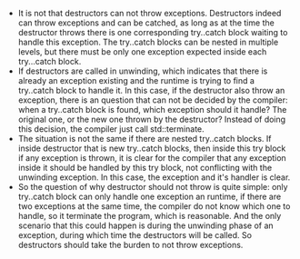 - It is not that destructors can not throw exceptions. Destructors indeed can throw exceptions and can be catched, as long as at the time the destructor throws there is one corresponding try..catch block waiting to handle this exception. The try..catch blocks can be nested in multiple levels, but there must be only one exception expected inside each try...catch block.
- If destructors are called in unwinding, which indicates that there is already an exception existing and the runtime is trying to find a try..catch block to handle it. In this case, if the destructor also throw an exception, there is an question that can not be decided by the compiler: when a try..catch block is found, which exception should it handle? The original one, or the new one thrown by the destructor? Instead of doing this decision, the compiler just call std::terminate.
- The situation is not the same if there are nested try..catch blocks. If inside destructor that is new try..catch blocks, then inside this try block if any exception is thrown, it is clear for the compiler that any exception inside it should be handled by this try block, not conflicting with the unwinding exception. In this case, the exception and it's handler is clear.
- So the question of why destructor should not throw is quite simple: only try..catch block can only handle one exception an runtime, if there are two exceptions at the same time, the compiler do not know which one to handle, so it terminate the program, which is reasonable. And the only scenario that this could happen is during the unwinding phase of an exception, during which time the destructors will be called. So destructors should take the burden to not throw exceptions.
